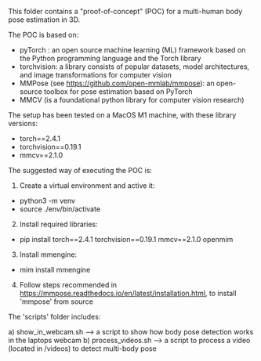 This folder contains a "proof-of-concept" (POC) for a multi-human body pose estimation in 3D.

The POC is based on:
 - pyTorch : an open source machine learning (ML) framework based on the Python programming language and the Torch library
 - torchvision:  a library consists of popular datasets, model architectures, and image transformations for computer vision
 - MMPose (see https://github.com/open-mmlab/mmpose): an open-source toolbox for pose estimation based on PyTorch
 - MMCV (is a foundational python library for computer vision research)

The setup has been tested on a MacOS M1 machine, with these library versions:
 - torch==2.4.1
 - torchvision==0.19.1
 - mmcv==2.1.0 

The suggested way of executing the POC is:

1) Create a virtual environment and active it:
 - python3 -m venv
 - source ./env/bin/activate

2) Install required libraries:
 - pip install torch==2.4.1 torchvision==0.19.1 mmcv==2.1.0 openmim

3) Install mmengine:
 - mim install mmengine

4) Follow steps recommended in https://mmpose.readthedocs.io/en/latest/installation.html, to install 'mmpose' from source


The 'scripts' folder includes:

a) show_in_webcam.sh --> a script to show how body pose detection works in the laptops webcam
b) process_videos.sh --> a script to process a video (located in /videos) to detect multi-body pose


